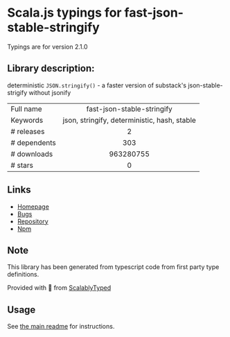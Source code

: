 
# Scala.js typings for fast-json-stable-stringify

Typings are for version 2.1.0

## Library description:
deterministic `JSON.stringify()` - a faster version of substack's json-stable-strigify without jsonify

|                    |                 |
| ------------------ | :-------------: |
| Full name          | fast-json-stable-stringify |
| Keywords           | json, stringify, deterministic, hash, stable |
| # releases         | 2 |
| # dependents       | 303 |
| # downloads        | 963280755 |
| # stars            | 0 |

## Links
- [Homepage](https://github.com/epoberezkin/fast-json-stable-stringify)
- [Bugs](https://github.com/epoberezkin/fast-json-stable-stringify/issues)
- [Repository](https://github.com/epoberezkin/fast-json-stable-stringify)
- [Npm](https://www.npmjs.com/package/fast-json-stable-stringify)
    


## Note
This library has been generated from typescript code from first party type definitions.

Provided with :purple_heart: from [ScalablyTyped](https://github.com/oyvindberg/ScalablyTyped)

## Usage
See [the main readme](../../readme.md) for instructions.


